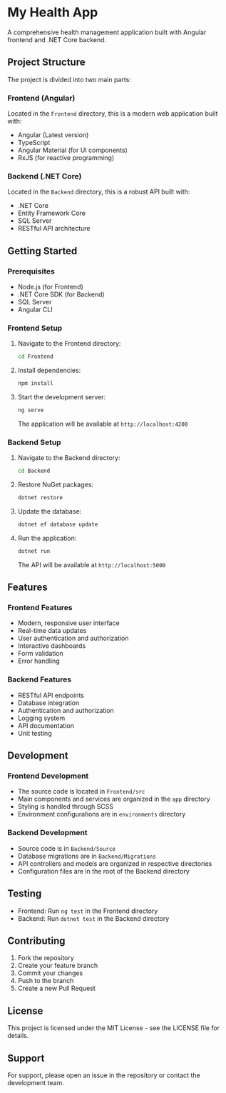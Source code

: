 # My Health App

A comprehensive health management application built with Angular frontend and .NET Core backend.

## Project Structure

The project is divided into two main parts:

### Frontend (Angular)
Located in the `Frontend` directory, this is a modern web application built with:
- Angular (Latest version)
- TypeScript
- Angular Material (for UI components)
- RxJS (for reactive programming)

### Backend (.NET Core)
Located in the `Backend` directory, this is a robust API built with:
- .NET Core
- Entity Framework Core
- SQL Server
- RESTful API architecture

## Getting Started

### Prerequisites
- Node.js (for Frontend)
- .NET Core SDK (for Backend)
- SQL Server
- Angular CLI

### Frontend Setup
1. Navigate to the Frontend directory:
   ```bash
   cd Frontend
   ```
2. Install dependencies:
   ```bash
   npm install
   ```
3. Start the development server:
   ```bash
   ng serve
   ```
   The application will be available at `http://localhost:4200`

### Backend Setup
1. Navigate to the Backend directory:
   ```bash
   cd Backend
   ```
2. Restore NuGet packages:
   ```bash
   dotnet restore
   ```
3. Update the database:
   ```bash
   dotnet ef database update
   ```
4. Run the application:
   ```bash
   dotnet run
   ```
   The API will be available at `http://localhost:5000`

## Features

### Frontend Features
- Modern, responsive user interface
- Real-time data updates
- User authentication and authorization
- Interactive dashboards
- Form validation
- Error handling

### Backend Features
- RESTful API endpoints
- Database integration
- Authentication and authorization
- Logging system
- API documentation
- Unit testing

## Development

### Frontend Development
- The source code is located in `Frontend/src`
- Main components and services are organized in the `app` directory
- Styling is handled through SCSS
- Environment configurations are in `environments` directory

### Backend Development
- Source code is in `Backend/Source`
- Database migrations are in `Backend/Migrations`
- API controllers and models are organized in respective directories
- Configuration files are in the root of the Backend directory

## Testing
- Frontend: Run `ng test` in the Frontend directory
- Backend: Run `dotnet test` in the Backend directory

## Contributing
1. Fork the repository
2. Create your feature branch
3. Commit your changes
4. Push to the branch
5. Create a new Pull Request

## License
This project is licensed under the MIT License - see the LICENSE file for details.

## Support
For support, please open an issue in the repository or contact the development team.
